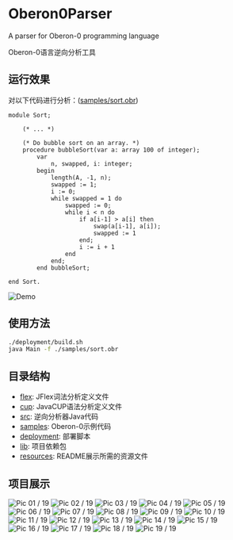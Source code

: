 # Oberon0Parser

A parser for Oberon-0 programming language

Oberon-0语言逆向分析工具

## 运行效果

对以下代码进行分析：([samples/sort.obr](samples/sort.obr))
```
module Sort;

    (* ... *)

    (* Do bubble sort on an array. *)
    procedure bubbleSort(var a: array 100 of integer);
        var
            n, swapped, i: integer;
        begin
            length(A, -1, n);
            swapped := 1;
            i := 0;
            while swapped = 1 do
                swapped := 0;
                while i < n do
                    if a[i-1] > a[i] then
                        swap(a[i-1], a[i]);
                        swapped := 1
                    end;
                    i := i + 1
                end
            end;
        end bubbleSort;

end Sort.
```

![Demo](resources/demo.png)

## 使用方法

```bash
./deployment/build.sh
java Main -f ./samples/sort.obr
```

## 目录结构

- [flex](flex): JFlex词法分析定义文件
- [cup](cup): JavaCUP语法分析定义文件
- [src](src): 逆向分析器Java代码
- [samples](samples): Oberon-0示例代码
- [deployment](deployment): 部署脚本
- [lib](lib): 项目依赖包
- [resources](resources): README展示所需的资源文件

## 项目展示

![Pic 01 / 19](resources/presentation/01.png)
![Pic 02 / 19](resources/presentation/02.png)
![Pic 03 / 19](resources/presentation/03.png)
![Pic 04 / 19](resources/presentation/04.png)
![Pic 05 / 19](resources/presentation/05.png)
![Pic 06 / 19](resources/presentation/06.png)
![Pic 07 / 19](resources/presentation/07.png)
![Pic 08 / 19](resources/presentation/08.png)
![Pic 09 / 19](resources/presentation/09.png)
![Pic 10 / 19](resources/presentation/10.png)
![Pic 11 / 19](resources/presentation/11.png)
![Pic 12 / 19](resources/presentation/12.png)
![Pic 13 / 19](resources/presentation/13.png)
![Pic 14 / 19](resources/presentation/14.png)
![Pic 15 / 19](resources/presentation/15.png)
![Pic 16 / 19](resources/presentation/16.png)
![Pic 17 / 19](resources/presentation/17.png)
![Pic 18 / 19](resources/presentation/18.png)
![Pic 19 / 19](resources/presentation/19.png)
